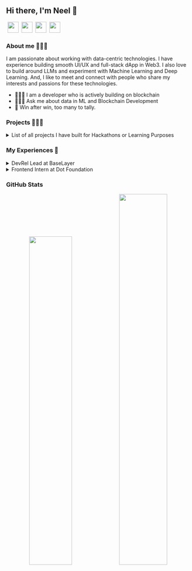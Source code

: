 <h2> Hi there, I'm Neel 👋</h2> 

&nbsp;<a href="https://twitter.com/0xneel2"><image src="https://github.com/gauravghongde/social-icons/blob/master/SVG/Color/Twitter.svg" height="30"></a>&nbsp;&nbsp;<a href="https://www.linkedin.com/in/neel_ds/"><image src="https://github.com/gauravghongde/social-icons/blob/master/SVG/Color/LinkedIN.svg" height="30"></a>&nbsp;&nbsp;<a href="https://t.me/neel_ds"><image src="https://github.com/gauravghongde/social-icons/blob/master/SVG/Color/Telegram.svg" height="30"></a>&nbsp;&nbsp;<a href="mailto:neelp0980@gmail.com?subject=Hey%20Neel,%20From%20Anon"><image src="https://github.com/gauravghongde/social-icons/blob/master/SVG/Color/Mail_ru.svg" height="30"></a>&nbsp;&nbsp;

### About me 🧑🏻‍🚀
<p> I am passionate about working with data-centric technologies. I have experience building smooth UI/UX and full-stack dApp in Web3. I also love to build around LLMs and experiment with Machine Learning and Deep Learning. And, I like to meet and connect with people who share my interests and passions for these technologies. </p>

- 👨🏻‍💻 I am a developer who is actively building on blockchain
- 🧙🏻‍♂️ Ask me about data in ML and Blockchain Development
- 🏅 Win after win, too many to tally. 

### Projects 🚣🏻‍♂️

<details>
	<summary>List of all projects I have built for Hackathons or Learning Purposes</summary>

| Name | Description | Source Code | Deployed at | Built at |
|:----:|:------------|:----:|:-----------:|:----:|
| DegenAsk | A social Q&A app on Base, pay to ask & earn when others peek into the answers. | | [Site](https://www.degenask.me/) | |
| OpinionSwap | Earn rewards by trading opinion on frames and create campaigns for opinion | | [Vercel](https://opinion-swap.vercel.app/) | 🏅[ETHGlobal](https://ethglobal.com/showcase/opinionswap-7i953) |
| Dripcaster | It is a platform for Drip creators to sell digital products (videos, e-books, art) via Farcaster Frames. | [Repo](https://github.com/Open-Sorcerer/dripcaster) | [Site](https://dripcaster.xyz) | 🏅[Solana Renaissance Side Track](https://x.com/SuperteamEarn/status/1780936455206117883) |
| OnlyFrames | A platform for creators to sell digital products (videos, e-books, images) via Farcaster Frames. Users can discover and purchase these digital assets by minting Access NFTs, which grant them access to the purchased content. | [Repo](https://github.com/Open-Sorcerer/onlyframes-ui) | [Vercel](https://onlyframes-ui-final.vercel.app/) | 🏅[ETHGlobal](https://ethglobal.com/showcase/onlyframes-pucwj) |
| camp | A NFT membership marketplace for creators to create campaigns on Base | [Repo](https://github.com/neel-ds/camp) | [Vercel](https://camp-base.vercel.app/) | |
| cNFT Frame | Built a cNFT minting Farcaster Frame on Solana using Underdog Protocol and Onchainkit | [Repo](https://github.com/neel-ds/cNFT-Frame-Boilerplate) | [Frame](https://warpcast.com/neelpatel/0x01b13772) |  |
| Myriad | A new approach towards having actual fun with DAOs. It is a platform that allows you to create and participate in DAOs and also take them to Farcaster Frames which add a new layer of fun and excitement to the DAO experience. | [Repo](https://github.com/Open-Sorcerer/myriad) | [Vercel](https://myriad-zk.vercel.app/) | 🏅[ETHGlobal](https://ethglobal.com/showcase/myriad-ikrgt) |
| Finn | Finn comes hand-in-hand with creating buckets consisting of tokens on multiple networks and investing in buckets with good market performance. It streamlines the process of investment with overall balanced high returns. | [Repo](https://github.com/neel-ds/finn) | [Vercel](https://eth-finn.vercel.app/) | 🏅[ETHIndia](https://devfolio.co/projects/finn-6e20) |
| Semaphore-App | Implementation of Semaphore identity, groups and proof for anonymous group interaction | [Repo](https://github.com/neel-ds/semaphore-app) | |
| RouteX | The user can have confidence that they are purchasing genuine products and not counterfeits. | [Repo](https://github.com/neel-ds/route-x) | [Vercel](https://route-x.vercel.app/) |🏅[Devpost](https://devpost.com/software/routex-ak1jf2) |
| Sonate | Create your on-chain social profile, flex your work in Solana Ecosystem and earn your credits in many ways. | [Repo](https://github.com/neel-ds/sonate) | [Vercel](https://sonate.vercel.app/) | Solana HH|
| Xmtp-demo | Implementation of XMTP client | [Repo](https://github.com/neel-ds/xmtp-demo) | |
| Safe-Relay App | Implementation of Safe Relay Kit with Gelato 1Balance for Gasless Txn on OP stack | [Repo](https://github.com/neel-ds/safe-relay-demo-app) | |
| Rainbowkit-Web3 Auth | Custom connect button with plugin for social logins and external wallet provider | [Repo](https://github.com/neel-ds/custom-rainbowkit-web3auth) | |
| Dataforge | With this platform, users can easily obtain the best-tweaked model for their data without needing to write any code. It will cover the entire process of experimentation, from exploratory data analysis to machine learning modeling. | [Repo](https://github.com/neel-ds/DataForge) | |
| Tokenverse | It provides an interactive no-code platform that allows users to create a community token and NFT memberships on multichains. Tokenverse empowers creators to build thriving web3 communities on multiple chains including Scroll, Mantle, Polygon zkEVM and Optimism mainnet. | [Repo](https://github.com/neel-ds/tokenverse) | [Vercel](https://tokenverse-eth.vercel.app/) | 🏅[ETHGlobal](https://ethglobal.com/showcase/tokenverse-q0tg2) 
| SOL Brew | Platform designed to empower creators, developers, and artists by providing them with a space to showcase their projects and receive micro-grants from their audience on Solana. By listing their projects on the platform and presenting a compelling pitch, users can attract support from individuals who are passionate about their work. | [Repo](https://github.com/neel-ds/solBrew) | [Vercel](https://sol-brew.vercel.app/) 
| TrustID | Streamline verification process of personhood leveraging zkp | [Repo](https://github.com/neel-ds/TrustID) | [Vercel](https://trustid.vercel.app/) | 🏅SSIP by Govt. of Gujarat |
| FitQuest | It solves the problem of inconsistency in fitness and wellness habits by providing users with a platform that encourages and rewards them for forming good fitness habits and staying committed to their goals. | [Repo](https://github.com/neel-ds/FitQuest) | [Vercel](https://fitquest.vercel.app/) | 🏅[Devfolio](https://devfolio.co/projects/fitquest-e1f1) |
| FitChain | FitChain - a decentralized fitness application that makes it easy to set weekly goals and track your progress, all while providing an incentivizing feature to help you unlock your full potential. | [Repo](https://github.com/neel-ds/fitChain) | [Vercel](https://fitchain.vercel.app/) | 🏅[Devpost](https://devpost.com/software/fitchain) |
| Fare-Prediction | Developed end-to-end taxi fare prediction using big data NYC Taxi Fare on Azure portal and achieved best performance by ensemble methods. | [Repo](https://github.com/neel-ds/Fare-Prediction) | |
| Face-Recognition-Based-Attendance-System | Code repository for attendance system using face recognition. It is based on computer vision. | [Repo](https://github.com/neel-ds/Face-Recognition-Based-Attendance-System) | |
| Web Scraping Exercises | Code repository for Hands-On Web Scraping with Python (Packt). | [Repo](https://github.com/neel-ds/web-scraping) | |
| Land Registry | Land registry with Self-sovereign Identity on Hyperledger Aries  | [Repo](https://github.com/neel-ds/Land-Registry-SSI) | | 
| Risk Assessment | Built model of capitalization rate prediction on confidential bank data | [Repo](https://github.com/neel-ds/Risk-Assessment-Capitalization-Rate-Prediction) | | 
| DataCV | Drive to store and read data through IPFS | [Repo](https://github.com/neel-ds/DataCV) | | HackSVIT | 
		

</details>


### My Experiences 🙌

<details>
<summary>DevRel Lead at BaseLayer</summary>
<br>

Building Rollup-as-a-Service platform at [TrueZK](https://truezk.com/)
</details>


<details>
<summary>Frontend Intern at Dot Foundation</summary>
<br>

Built three products for [DotNames](https://dotnames.me/), improved UX of products having 154k+ MAU, and fixed production bugs. Shipped quest app and points system of aggregator app. 
</details>
  
### GitHub Stats

<p align="center">
  <img width="48%" src="https://github-readme-stats.vercel.app/api?username=neel-ds&show_icons=true&hide_border=true&theme=calm" />
  <img width="51%" src="https://github-readme-streak-stats.herokuapp.com/?user=neel-ds&hide_border=true&theme=calm" />
</p>
